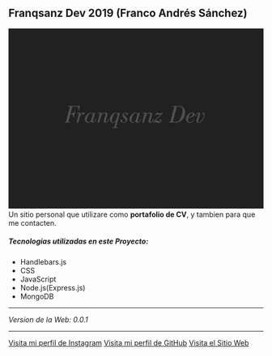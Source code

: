 ## Franqsanz Dev 2019 (Franco Andrés Sánchez)
![](src/views/public/images/franqsanz-dev-logo.png)
Un sitio personal que utilizare como **portafolio de CV**, y tambien para que me contacten.
##### Tecnologias utilizadas en este Proyecto:
* Handlebars.js
* CSS
* JavaScript
* Node.js(Express.js)
* MongoDB
___
*Version de la Web: 0.0.1*
___
[Visita mi perfil de Instagram](https://instagram.com/franqsanz)
[Visita mi perfil de GitHub](https://www.github.com/franqsanz)
[Visita el Sitio Web](https://www.franqsanzdev.com/)